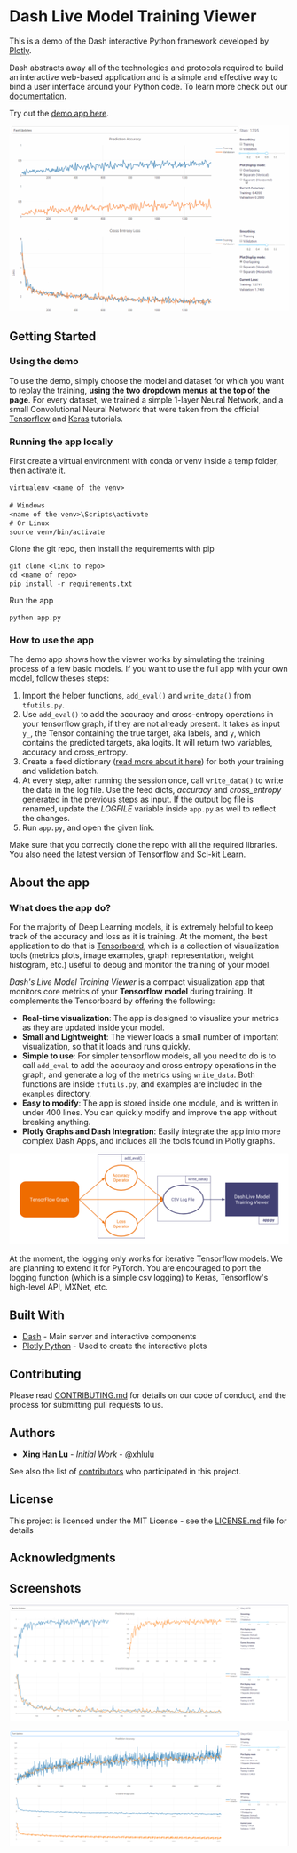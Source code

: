 # Dash Live Model Training Viewer
This is a demo of the Dash interactive Python framework developed by [Plotly](https://plot.ly/).

Dash abstracts away all of the technologies and protocols required to build an interactive web-based application and is a simple and effective way to bind a user interface around your Python code. To learn more check out our [documentation](https://plot.ly/dash).

Try out the [demo app here](https://dash-live-model-training.plot.ly/).

![animated1](images/animated1.gif)

## Getting Started

### Using the demo
To use the demo, simply choose the model and dataset for which you want to replay the training, __using the two dropdown menus at the top of the page__. For every dataset, we trained a simple 1-layer Neural Network, and a small Convolutional Neural Network that were taken from the official [Tensorflow](https://www.tensorflow.org/tutorials/layers) and [Keras](https://github.com/keras-team/keras/blob/master/examples/cifar10_cnn.py) tutorials.

### Running the app locally

First create a virtual environment with conda or venv inside a temp folder, then activate it.

```
virtualenv <name of the venv>

# Windows
<name of the venv>\Scripts\activate
# Or Linux
source venv/bin/activate
```

Clone the git repo, then install the requirements with pip
```
git clone <link to repo>
cd <name of repo>
pip install -r requirements.txt
```

Run the app
```
python app.py
```

### How to use the app

The demo app shows how the viewer works by simulating the training process of a few basic models. If you want to use the full app with your own model, follow theses steps:

1. Import the helper functions, `add_eval()` and `write_data()` from `tfutils.py`. 
2. Use `add_eval()` to add the accuracy and cross-entropy operations in your tensorflow graph, if they are not already present. It takes as input `y_`, the Tensor containing the true target, aka labels, and `y`, which contains the predicted targets, aka logits. It will return two variables, accuracy and cross_entropy. 
3. Create a feed dictionary ([read more about it here](https://www.tensorflow.org/versions/r1.0/programmers_guide/reading_data)) for both your training and validation batch.
4. At every step, after running the session once, call `write_data()` to write the data in the log file. Use the feed dicts, _accuracy_ and _cross_entropy_ generated in the previous steps as input. If the output log file is renamed, update the _LOGFILE_ variable inside `app.py` as well to reflect the changes.
5. Run `app.py`, and open the given link.

Make sure that you correctly clone the repo with all the required libraries. You also need the latest version of Tensorflow and Sci-kit Learn.

## About the app
### What does the app do?
For the majority of Deep Learning models, it is extremely helpful to keep track of the accuracy and loss as it is training. At the moment, the best application to do that is [Tensorboard](https://www.tensorflow.org/programmers_guide/summaries_and_tensorboard), which is a collection of visualization tools (metrics plots, image examples, graph representation, weight histogram, etc.) useful to debug and monitor the training of your model.

_Dash's Live Model Training Viewer_ is a compact visualization app that monitors core metrics of your __Tensorflow model__ during training. It complements the Tensorboard by offering the following:
* __Real-time visualization__: The app is designed to visualize your metrics as they are updated inside your model.
* __Small and Lightweight__: The viewer loads a small number of important visualization, so that it loads and runs quickly.
* __Simple to use__: For simpler tensorflow models, all you need to do is to call `add_eval` to add the accuracy and cross entropy operations in the graph, and generate a log of the metrics using `write_data`. Both functions are inside `tfutils.py`, and examples are included in the `examples` directory.
* __Easy to modify__: The app is stored inside one module, and is written in under 400 lines. You can quickly modify and improve the app without breaking anything.
* __Plotly Graphs and Dash Integration__: Easily integrate the app into more complex Dash Apps, and includes all the tools found in Plotly graphs.

![flowchart](images/flowchart.png)

At the moment, the logging only works for iterative Tensorflow models. We are planning to extend it for PyTorch. You are encouraged to port the logging function (which is a simple csv logging) to Keras, Tensorflow's high-level API, MXNet, etc.

## Built With

* [Dash](https://dash.plot.ly/) - Main server and interactive components
* [Plotly Python](https://plot.ly/python/) - Used to create the interactive plots

## Contributing

Please read [CONTRIBUTING.md](CONTRIBUTING.md) for details on our code of conduct, and the process for submitting pull requests to us.

## Authors

* **Xing Han Lu** - *Initial Work* - [@xhlulu](https://github.com/xhlulu)

See also the list of [contributors](https://github.com/your/project/contributors) who participated in this project.

## License

This project is licensed under the MIT License - see the [LICENSE.md](LICENSE.md) file for details

## Acknowledgments
## Screenshots

![screenshot1](images/screenshot1.png)

![screenshot2](images/screenshot2.png)
